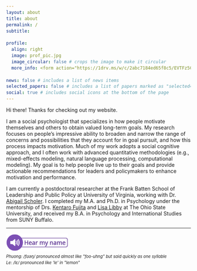 ```yaml
---
layout: about
title: about
permalink: /
subtitle:  

profile:
  align: right
  image: prof_pic.jpg
  image_circular: false # crops the image to make it circular
  more_info: <form action="https://1drv.ms/w/c/2abc7184ed65f8c5/EVTFz5CeVO5KlgfDZStsYeABnUNy6sOH0rwAFrVKHohAkQ?e=WfifIu" method="get" target="_blank"><button type="submit">view my CV in a new tab</button></form>

news: false # includes a list of news items
selected_papers: false # includes a list of papers marked as "selected={true}"
social: true # includes social icons at the bottom of the page
---
```


Hi there! Thanks for checking out my website.

I am a social psychologist that specializes in how people motivate themselves and others to obtain valued long-term goals. My research focuses on people’s impressive ability to broaden and narrow the range of concerns and possibilities that they account for in goal pursuit, and how this process impacts motivation. Much of my work adopts a social cognitive approach, and I often work with advanced quantitative methodologies (e.g., mixed-effects modeling, natural language processing, computational modeling). My goal is to help people live up to their goals and provide actionable recommendations for leaders and policymakers to enhance motivation and performance. 

I am currently a postdoctoral researcher at the Frank Batten School of Leadership and Public Policy at University of Virginia, working with Dr. [Abigail Scholer](https://batten.virginia.edu/people/abigail-scholer). I completed my M.A. and Ph.D. in Psychology under the mentorship of Drs. [Kentaro Fujita](https://psychology.osu.edu/people/fujita.5) and [Lisa Libby](https://psychology.osu.edu/people/libby.10) at The Ohio State University, and received my B.A. in Psychology and International Studies from SUNY Buffalo.

---
<a href="https://www.name-coach.com/phuong-le-2af2d4be-767e-4d79-a592-98b9fa0ded07" target="_blank"><img src="assets/img/NameCoach-speaker-with-text.png" height="50px"/></a>  
_<span style="font-size:0.8em">Phuong: /fʊəŋ/ pronounced almost like "foo-uhng" but said quickly as one syllable</span>_  
_<span style="font-size:0.8em">Le: /lɛ/ pronounced like 'le' in "lemon"</span>_


<!-- Write your biography here. Tell the world about yourself. Link to your favorite [subreddit](http://reddit.com). You can put a picture in, too. The code is already in, just name your picture `prof_pic.jpg` and put it in the `img/` folder.

Put your address / P.O. box / other info right below your picture. You can also disable any of these elements by editing `profile` property of the YAML header of your `_pages/about.md`. Edit `_bibliography/papers.bib` and Jekyll will render your [publications page](/al-folio/publications/) automatically.

Link to your social media connections, too. This theme is set up to use [Font Awesome icons](https://fontawesome.com/) and [Academicons](https://jpswalsh.github.io/academicons/), like the ones below. Add your Facebook, Twitter, LinkedIn, Google Scholar, or just disable all of them. -->

